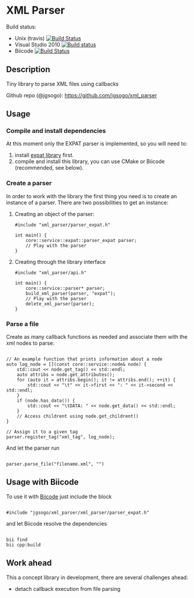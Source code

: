 # XML Parser

Build status:

 * Unix (travis) [![Build Status](https://travis-ci.org/jgsogo/xml_parser.svg)](https://travis-ci.org/jgsogo/xml_parser)
 * Visual Studio 2010 [![Build status](https://ci.appveyor.com/api/projects/status/0msq8um4jtkrjc68?svg=true)](https://ci.appveyor.com/project/jgsogo/xml-parser)
 * Biicode [![Build Status](https://webapi.biicode.com/v1/badges/jgsogo/jgsogo/xml_parser/master)](https://www.biicode.com/jgsogo/xml_parser)


## Description

Tiny library to parse XML files using callbacks

Github repo (@jgsogo): https://github.com/jgsogo/xml_parser


## Usage


### Compile and install dependencies

At this moment only the EXPAT parser is implemented, so you will need to:

 1. install [expat library](https://github.com/jgsogo/expat) first.
 1. compile and install this library, you can use CMake or Biicode (recommended, see below).

### Create a parser

In order to work with the library the first thing you need is to create an instance of a parser. There are two possibilities to get an instance:

 1. Creating an object of the parser:
 
    <pre><code>#include "xml_parser/parser_expat.h"
    
    int main() {
        core::service::expat::parser_expat parser;
        // Play with the parser
    }
    </code></pre>

 1. Creating through the library interface
    
    <pre><code>#include "xml_parser/api.h"
     
    int main() {
        core::service::parser* parser;
        build_xml_parser(parser, "expat");        
        // Play with the parser        
        delete_xml_parser(parser);
    }
    </code></pre>

    
### Parse a file

Create as many callback functions as needed and associate them with the xml nodes to parse:

<pre><code>
// An example function that prints information about a node
auto log_node = [](const core::service::node& node) {
    std::cout << node.get_tag() << std::endl;
    auto attribs = node.get_attributes();
    for (auto it = attribs.begin(); it != attribs.end(); ++it) {
        std::cout << "\t" << it->first << ": " << it->second << std::endl;
    }
    if (node.has_data()) {
        std::cout << "\tDATA: " << node.get_data() << std::endl;
    }
    // Access childrent using node.get_childrent()
}

// Assign it to a given tag
parser.register_tag("xml_tag", log_node);
</code></pre>


And let the parser run

<pre><code>
parser.parse_file("filename.xml", "<root-tag>")
</code></pre>


## Usage with Biicode

To use it with [Biicode](https://www.biicode.com/) just include the block

<pre><code>
#include "jgsogo/xml_parser/xml_parser/parser_expat.h"
</code></pre>

and let Biicode resolve the dependencies

<pre><code>
bii find
bii cpp:build
</code></pre>


## Work ahead

This a concept library in development, there are several challenges ahead:

 * detach callback execution from file parsing
